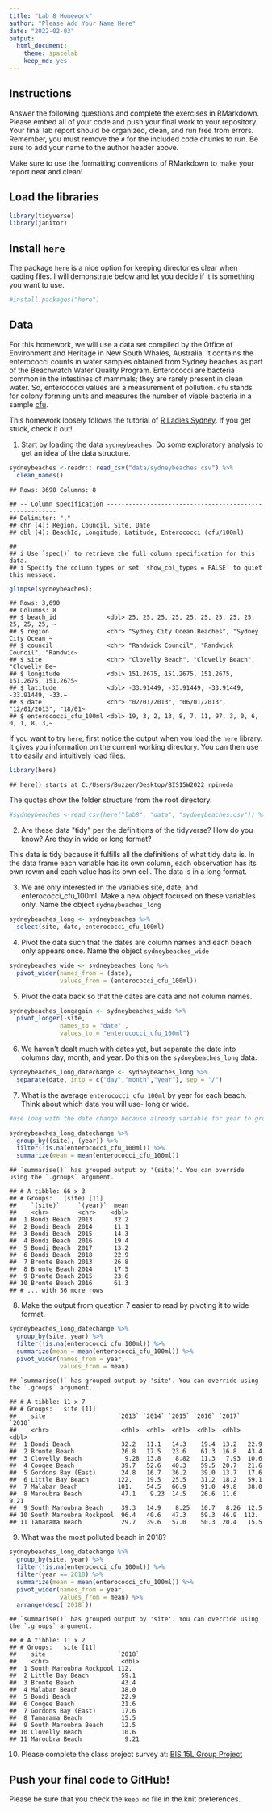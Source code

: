 ```yaml
---
title: "Lab 8 Homework"
author: "Please Add Your Name Here"
date: "2022-02-03"
output:
  html_document: 
    theme: spacelab
    keep_md: yes
---
```




## Instructions
Answer the following questions and complete the exercises in RMarkdown. Please embed all of your code and push your final work to your repository. Your final lab report should be organized, clean, and run free from errors. Remember, you must remove the `#` for the included code chunks to run. Be sure to add your name to the author header above.  

Make sure to use the formatting conventions of RMarkdown to make your report neat and clean!  

## Load the libraries

```r
library(tidyverse)
library(janitor)
```

## Install `here`
The package `here` is a nice option for keeping directories clear when loading files. I will demonstrate below and let you decide if it is something you want to use.  

```r
#install.packages("here")
```

## Data
For this homework, we will use a data set compiled by the Office of Environment and Heritage in New South Whales, Australia. It contains the enterococci counts in water samples obtained from Sydney beaches as part of the Beachwatch Water Quality Program. Enterococci are bacteria common in the intestines of mammals; they are rarely present in clean water. So, enterococci values are a measurement of pollution. `cfu` stands for colony forming units and measures the number of viable bacteria in a sample [cfu](https://en.wikipedia.org/wiki/Colony-forming_unit).   

This homework loosely follows the tutorial of [R Ladies Sydney](https://rladiessydney.org/). If you get stuck, check it out!  

1. Start by loading the data `sydneybeaches`. Do some exploratory analysis to get an idea of the data structure.

```r
sydneybeaches <-readr:: read_csv("data/sydneybeaches.csv") %>%
  clean_names()
```

```
## Rows: 3690 Columns: 8
```

```
## -- Column specification --------------------------------------------------------
## Delimiter: ","
## chr (4): Region, Council, Site, Date
## dbl (4): BeachId, Longitude, Latitude, Enterococci (cfu/100ml)
```

```
## 
## i Use `spec()` to retrieve the full column specification for this data.
## i Specify the column types or set `show_col_types = FALSE` to quiet this message.
```

```r
glimpse(sydneybeaches);
```

```
## Rows: 3,690
## Columns: 8
## $ beach_id              <dbl> 25, 25, 25, 25, 25, 25, 25, 25, 25, 25, 25, 25, ~
## $ region                <chr> "Sydney City Ocean Beaches", "Sydney City Ocean ~
## $ council               <chr> "Randwick Council", "Randwick Council", "Randwic~
## $ site                  <chr> "Clovelly Beach", "Clovelly Beach", "Clovelly Be~
## $ longitude             <dbl> 151.2675, 151.2675, 151.2675, 151.2675, 151.2675~
## $ latitude              <dbl> -33.91449, -33.91449, -33.91449, -33.91449, -33.~
## $ date                  <chr> "02/01/2013", "06/01/2013", "12/01/2013", "18/01~
## $ enterococci_cfu_100ml <dbl> 19, 3, 2, 13, 8, 7, 11, 97, 3, 0, 6, 0, 1, 8, 3,~
```

If you want to try `here`, first notice the output when you load the `here` library. It gives you information on the current working directory. You can then use it to easily and intuitively load files.

```r
library(here)
```

```
## here() starts at C:/Users/Buzzer/Desktop/BIS15W2022_rpineda
```

The quotes show the folder structure from the root directory.

```r
#sydneybeaches <-read_csv(here("lab8", "data", "sydneybeaches.csv")) %>% janitor::clean_names()
```

2. Are these data "tidy" per the definitions of the tidyverse? How do you know? Are they in wide or long format?

This data is tidy because it fulfills all the definitions of what tidy data is. In the data frame each variable has its own column, each observation has its own rowm and each value has its own cell. The data is in a long format.

3. We are only interested in the variables site, date, and enterococci_cfu_100ml. Make a new object focused on these variables only. Name the object `sydneybeaches_long`


```r
sydneybeaches_long <- sydneybeaches %>%
  select(site, date, enterococci_cfu_100ml)
```


4. Pivot the data such that the dates are column names and each beach only appears once. Name the object `sydneybeaches_wide`


```r
sydneybeaches_wide <- sydneybeaches_long %>%
  pivot_wider(names_from = (date),
              values_from = (enterococci_cfu_100ml))
```


5. Pivot the data back so that the dates are data and not column names.


```r
sydneybeaches_longagain <- sydneybeaches_wide %>%
  pivot_longer(-site,
              names_to = "date" ,
              values_to = "enterococci_cfu_100ml")
```


6. We haven't dealt much with dates yet, but separate the date into columns day, month, and year. Do this on the `sydneybeaches_long` data.


```r
sydneybeaches_long_datechange <- sydneybeaches_long %>%
  separate(date, into = c("day","month","year"), sep = "/")
```


7. What is the average `enterococci_cfu_100ml` by year for each beach. Think about which data you will use- long or wide.


```r
#use long with the date change because already variable for year to group with.

sydneybeaches_long_datechange %>%
  group_by((site), (year)) %>%
  filter(!is.na(enterococci_cfu_100ml)) %>%
  summarize(mean = mean(enterococci_cfu_100ml))
```

```
## `summarise()` has grouped output by '(site)'. You can override using the `.groups` argument.
```

```
## # A tibble: 66 x 3
## # Groups:   (site) [11]
##    `(site)`     `(year)`  mean
##    <chr>        <chr>    <dbl>
##  1 Bondi Beach  2013      32.2
##  2 Bondi Beach  2014      11.1
##  3 Bondi Beach  2015      14.3
##  4 Bondi Beach  2016      19.4
##  5 Bondi Beach  2017      13.2
##  6 Bondi Beach  2018      22.9
##  7 Bronte Beach 2013      26.8
##  8 Bronte Beach 2014      17.5
##  9 Bronte Beach 2015      23.6
## 10 Bronte Beach 2016      61.3
## # ... with 56 more rows
```



8. Make the output from question 7 easier to read by pivoting it to wide format.



```r
sydneybeaches_long_datechange %>%
  group_by(site, year) %>%
  filter(!is.na(enterococci_cfu_100ml)) %>%
  summarize(mean = mean(enterococci_cfu_100ml)) %>%
  pivot_wider(names_from = year,
              values_from = mean)
```

```
## `summarise()` has grouped output by 'site'. You can override using the `.groups` argument.
```

```
## # A tibble: 11 x 7
## # Groups:   site [11]
##    site                    `2013` `2014` `2015` `2016` `2017` `2018`
##    <chr>                    <dbl>  <dbl>  <dbl>  <dbl>  <dbl>  <dbl>
##  1 Bondi Beach              32.2   11.1   14.3    19.4  13.2   22.9 
##  2 Bronte Beach             26.8   17.5   23.6    61.3  16.8   43.4 
##  3 Clovelly Beach            9.28  13.8    8.82   11.3   7.93  10.6 
##  4 Coogee Beach             39.7   52.6   40.3    59.5  20.7   21.6 
##  5 Gordons Bay (East)       24.8   16.7   36.2    39.0  13.7   17.6 
##  6 Little Bay Beach        122.    19.5   25.5    31.2  18.2   59.1 
##  7 Malabar Beach           101.    54.5   66.9    91.0  49.8   38.0 
##  8 Maroubra Beach           47.1    9.23  14.5    26.6  11.6    9.21
##  9 South Maroubra Beach     39.3   14.9    8.25   10.7   8.26  12.5 
## 10 South Maroubra Rockpool  96.4   40.6   47.3    59.3  46.9  112.  
## 11 Tamarama Beach           29.7   39.6   57.0    50.3  20.4   15.5
```

9. What was the most polluted beach in 2018?


```r
sydneybeaches_long_datechange %>%
  group_by(site, year) %>%
  filter(!is.na(enterococci_cfu_100ml)) %>%
  filter(year == 2018) %>%
  summarize(mean = mean(enterococci_cfu_100ml)) %>%
  pivot_wider(names_from = year,
              values_from = mean) %>%
  arrange(desc(`2018`))
```

```
## `summarise()` has grouped output by 'site'. You can override using the `.groups` argument.
```

```
## # A tibble: 11 x 2
## # Groups:   site [11]
##    site                    `2018`
##    <chr>                    <dbl>
##  1 South Maroubra Rockpool 112.  
##  2 Little Bay Beach         59.1 
##  3 Bronte Beach             43.4 
##  4 Malabar Beach            38.0 
##  5 Bondi Beach              22.9 
##  6 Coogee Beach             21.6 
##  7 Gordons Bay (East)       17.6 
##  8 Tamarama Beach           15.5 
##  9 South Maroubra Beach     12.5 
## 10 Clovelly Beach           10.6 
## 11 Maroubra Beach            9.21
```


10. Please complete the class project survey at: [BIS 15L Group Project](https://forms.gle/H2j69Z3ZtbLH3efW6)


## Push your final code to GitHub!
Please be sure that you check the `keep md` file in the knit preferences.   
